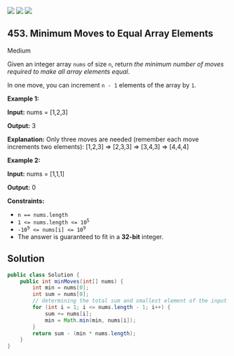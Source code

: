 [![](https://img.shields.io/github/stars/javadev/LeetCode-in-Java?label=Stars&style=flat-square)](https://github.com/javadev/LeetCode-in-Java)
[![](https://img.shields.io/github/forks/javadev/LeetCode-in-Java?label=Fork%20me%20on%20GitHub%20&style=flat-square)](https://github.com/javadev/LeetCode-in-Java/fork)
[![](https://img.shields.io/badge/-LeetCode%20in%20Kotlin-blue?style=flat-square)](https://github.com/javadev/LeetCode-in-Kotlin)

## 453\. Minimum Moves to Equal Array Elements

Medium

Given an integer array `nums` of size `n`, return _the minimum number of moves required to make all array elements equal_.

In one move, you can increment `n - 1` elements of the array by `1`.

**Example 1:**

**Input:** nums = [1,2,3]

**Output:** 3

**Explanation:** Only three moves are needed (remember each move increments two elements): [1,2,3] => [2,3,3] => [3,4,3] => [4,4,4]

**Example 2:**

**Input:** nums = [1,1,1]

**Output:** 0

**Constraints:**

*   `n == nums.length`
*   <code>1 <= nums.length <= 10<sup>5</sup></code>
*   <code>-10<sup>9</sup> <= nums[i] <= 10<sup>9</sup></code>
*   The answer is guaranteed to fit in a **32-bit** integer.

## Solution

```java
public class Solution {
    public int minMoves(int[] nums) {
        int min = nums[0];
        int sum = nums[0];
        // determining the total sum and smallest element of the input array
        for (int i = 1; i <= nums.length - 1; i++) {
            sum += nums[i];
            min = Math.min(min, nums[i]);
        }
        return sum - (min * nums.length);
    }
}
```